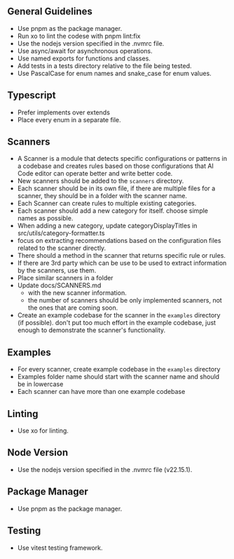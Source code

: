 ## General Guidelines

- Use pnpm as the package manager.
- Run xo to lint the codese with pnpm lint:fix
- Use the nodejs version specified in the .nvmrc file.
- Use async/await for asynchronous operations.
- Use named exports for functions and classes.
- Add tests in a tests directory relative to the file being tested.
- Use PascalCase for enum names and snake_case for enum values.

## Typescript

- Prefer implements over extends
- Place every enum in a separate file.

## Scanners

- A Scanner is a module that detects specific configurations or patterns in a codebase and creates rules based on those configurations that AI Code editor can operate better and write better code.
- New scanners should be added to the `scanners` directory.
- Each scanner should be in its own file, if there are multiple files for a scanner, they should be in a folder with the scanner name.
- Each Scanner can create rules to multiple existing categories.
- Each scanner should add a new category for itself. choose simple names as possible.
- When adding a new category, update categoryDisplayTitles in src/utils/category-formatter.ts
- focus on extracting recommendations based on the configuration files related to the scanner directly.
- There should a method in the scanner that returns specific rule or rules.
- If there are 3rd party which can be use to be used to extract information by the scanners, use them.
- Place similar scanners in a folder
- Update docs/SCANNERS.md
  - with the new scanner information.
  - the number of scanners should be only implemented scanners, not the ones that are coming soon.
- Create an example codebase for the scanner in the `examples` directory (if possible). don't put too much effort in the example codebase, just enough to demonstrate the scanner's functionality.

## Examples

- For every scanner, create example codebase in the `examples` directory
- Examples folder name should start with the scanner name and should be in lowercase
- Each scanner can have more than one example codebase

<!-- PSST-AI-INSTRUCTIONS-START -->

## Linting

- Use xo for linting.

## Node Version

- Use the nodejs version specified in the .nvmrc file (v22.15.1).

## Package Manager

- Use pnpm as the package manager.

## Testing

- Use vitest testing framework.
<!-- PSST-AI-INSTRUCTIONS-END -->
